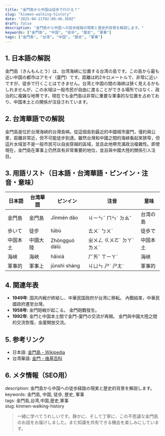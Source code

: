 ```yaml
---
title: "金門島から中国は徒歩で行ける？"
slug: "kinmen-walking-history"
date: "2025-04-21T02:08:46.369Z"
draft: false
description: "金門島から中国への徒歩経路の現実と歴史的背景を解説します。"
keywords: ["金門島", "中国", "徒歩", "歴史", "軍事"]
tags: ["金門島", "台湾", "中国", "歴史", "軍事"]
---
```


## 1. 日本語の解説  
金門島（きんもんとう）は、台湾海峡に位置する台湾の島です。この島から最も近い中国の都市はアモイ（廈門）です。距離は約2キロメートルで、非常に近いですが、徒歩で行くことはできません。台湾と中国の間の海峡は狭く見えるかもしれませんが、この水域は一般市民が自由に渡ることができる場所ではなく、政治的に複雑な地帯です。現在でも金門島は非常に重要な軍事的な位置を占めており、中国本土との関係が注目されています。

## 2. 台湾華語での解説  
金門島是位於台灣海峽的台灣島嶼。從這個島到最近的中國城市廈門，僅約兩公里，距離非常近，但不可能徒步到達。雖然台灣和中國之間的海峽看起來狹窄，但這片水域並不是一般市民可以自由穿越的區域，並且此地帶充滿政治複雜性。即使現在，金門島在軍事上仍然具有非常重要的地位，並且與中國大陸的關係引人注目。

## 3. 用語リスト（日本語・台湾華語・ピンイン・注音・意味）  
| 日本語  | 台湾華語 | ピンイン | 注音 | 意味 |
|---------|----------|----------|------|------|
| 金門島  | 金門島   | Jīnmén dǎo | ㄐㄧㄣˉ ㄇㄣˊ ㄉㄠˇ | 台湾の島 |
| 歩いて | 徒步     | túbù     | ㄊㄨˊ ㄅㄨˋ | 徒歩で |
| 中国本土 | 中國大陸 | Zhōngguó dàlù | ㄓㄨㄥ ㄍㄨㄛˊ ㄉㄚˋ ㄌㄨˋ | 中国本土 |
| 海峡    | 海峽     | hǎixiá   | ㄏㄞˇ ㄒㄧㄚˊ | 海峡 |
| 軍事的  | 軍事上   | jūnshì shàng | ㄐㄩㄣ ㄕˋ ㄕㄤˋ | 軍事的 |

## 4. 関連年表  
- **1949年**: 国共内戦が終結し、中華民国政府が台湾に移転。 內戰結束，中華民國政府遷至台灣。
- **1958年**: 金門砲戦が起こる。 金門砲戰發生。
- **1992年**: 金門と中国本土間で金門-廈門の交流が再開。 金門與中國大陸之間的交流恢復，金廈開放交流。

## 5. 参考リンク  
- 日本語: [金門島 - Wikipedia](https://ja.wikipedia.org/wiki/%E9%87%91%E9%96%80%E5%B3%B6)  
- 台湾華語: [金門 - 维基百科](https://zh.wikipedia.org/wiki/%E9%87%91%E9%96%80%E7%B8%A3)

## 6. メタ情報（SEO用）  
description: 金門島から中国への徒歩経路の現実と歴史的背景を解説します。  
keywords: 金門島, 中国, 徒歩, 歴史, 軍事  
tags: 金門島,台湾,中国,歴史,軍事  
slug: kinmen-walking-history  

> 一緒に学べてうれしいです。静かに、そして丁寧に、この不思議な金門島のお話をお届けしました。また知識を共有できる機会を楽しみにしています。